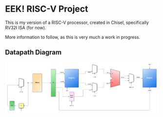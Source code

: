 EEK! RISC-V Project
===================

This is my version of a RISC-V processor, created in Chisel, specifically RV32I ISA (for now).

More information to follow, as this is very much a work in progress.

## Datapath Diagram

![pipeline](eek-riscv.png)
